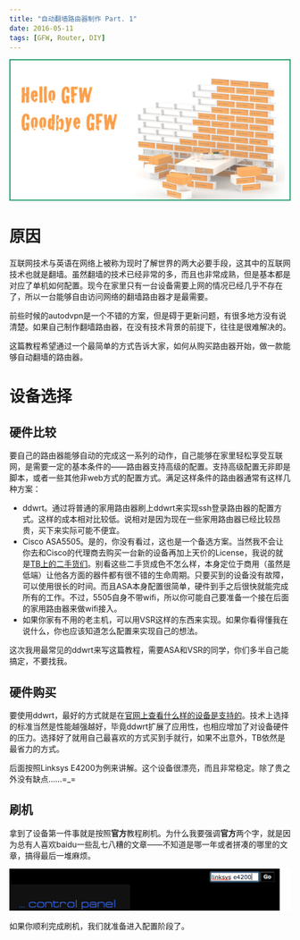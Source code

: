 ```yaml
---
title: "自动翻墙路由器制作 Part. 1"
date: 2016-05-11
tags: [GFW, Router, DIY]
---
```


![cover](https://raw.githubusercontent.com/KenMercusLai/kenmercuslai.github.io/pics/uPic/cover1.jpg)

# 原因

互联网技术与英语在网络上被称为现时了解世界的两大必要手段，这其中的互联网技术也就是翻墙。虽然翻墙的技术已经非常的多，而且也非常成熟，但是基本都是对应了单机如何配置。现今在家里只有一台设备需要上网的情况已经几乎不存在了，所以一台能够自由访问网络的翻墙路由器才是最需要。

前些时候的autodvpn是一个不错的方案，但是碍于更新问题，有很多地方没有说清楚。如果自己制作翻墙路由器，在没有技术背景的前提下，往往是很难解决的。

这篇教程希望通过一个最简单的方式告诉大家，如何从购买路由器开始，做一款能够自动翻墙的路由器。


# 设备选择


## 硬件比较

要自己的路由器能够自动的完成这一系列的动作，自己能够在家里轻松享受互联网，是需要一定的基本条件的——路由器支持高级的配置。支持高级配置无非即是脚本，或者一些其他非web方式的配置方式。满足这样条件的路由器通常有这样几种方案：

- ddwrt。通过将普通的家用路由器刷上ddwrt来实现ssh登录路由器的配置方式。这样的成本相对比较低。说相对是因为现在一些家用路由器已经比较昂贵，买下来实际可能不便宜。
- Cisco ASA5505。是的，你没有看过，这也是一个备选方案。当然我不会让你去和Cisco的代理商去购买一台新的设备再加上天价的License，我说的就是[TB上的二手货们](http://s.taobao.com/search?q=asa+5505+%B6%FE%CA%D6&commend=all&ssid=s5-e&search_type=mall&sourceId=tb.index&spm=1.1000386.5803581.d4908513)。别看这些二手货成色不怎么样，本身定位于商用（虽然是低端）让他各方面的器件都有很不错的生命周期。只要买到的设备没有故障，可以使用很长的时间。而且ASA本身配置很简单，硬件到手之后很快就能完成所有的工作。不过，5505自身不带wifi，所以你可能自己要准备一个接在后面的家用路由器来做wifi接入。
- 如果你家有不用的老主机，可以用VSR这样的东西来实现。如果你看得懂我在说什么，你也应该知道怎么配置来实现自己的想法。

这次我用最常见的ddwrt来写这篇教程，需要ASA和VSR的同学，你们多半自己能搞定，不要找我。


## 硬件购买

要使用ddwrt，最好的方式就是在[官网上查看什么样的设备是支持的](http://www.dd-wrt.com/wiki/index.php/Supported_Devices)。技术上选择的标准当然是性能越强越好，毕竟ddwrt扩展了应用性，也相应增加了对设备硬件的压力。选择好了就用自己最喜欢的方式买到手就行，如果不出意外，TB依然是最省力的方式。

后面按照Linksys E4200为例来讲解。这个设备很漂亮，而且非常稳定。除了贵之外没有缺点……=_=


## 刷机

拿到了设备第一件事就是按照**官方**教程刷机。为什么我要强调**官方**两个字，就是因为总有人喜欢baidu一些乱七八糟的文章——不知道是哪一年或者拼凑的哪里的文章，搞得最后一堆麻烦。

![screenshot](https://raw.githubusercontent.com/KenMercusLai/kenmercuslai.github.io/pics/uPic/screenshot.png)

如果你顺利完成刷机，我们就准备进入配置阶段了。


